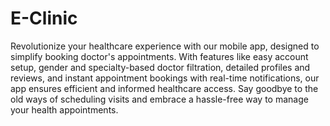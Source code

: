 # E-Clinic
Revolutionize your healthcare experience with our mobile app, designed to simplify booking doctor's appointments. With features like easy account setup, gender and specialty-based doctor filtration, detailed profiles and reviews, and instant appointment bookings with real-time notifications, our app ensures efficient and informed healthcare access. Say goodbye to the old ways of scheduling visits and embrace a hassle-free way to manage your health appointments.
